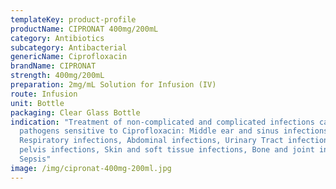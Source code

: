 ```yaml
---
templateKey: product-profile
productName: CIPRONAT 400mg/200mL
category: Antibiotics
subcategory: Antibacterial
genericName: Ciprofloxacin
brandName: CIPRONAT
strength: 400mg/200mL
preparation: 2mg/mL Solution for Infusion (IV)
route: Infusion
unit: Bottle
packaging: Clear Glass Bottle
indication: "Treatment of non-complicated and complicated infections caused by
  pathogens sensitive to Ciprofloxacin: Middle ear and sinus infections,
  Respiratory infections, Abdominal infections, Urinary Tract infections, Small
  pelvis infections, Skin and soft tissue infections, Bone and joint infections,
  Sepsis"
image: /img/cipronat-400mg-200ml.jpg
---
```

